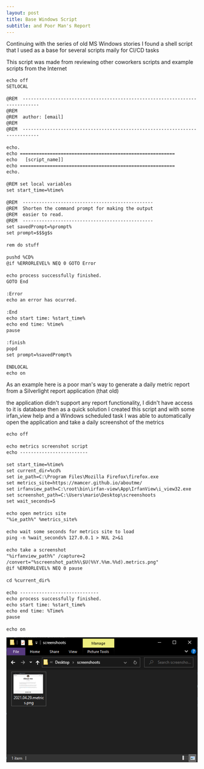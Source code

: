 ```yaml
---
layout: post
title: Base Windows Script
subtitle: and Poor Man's Report
---
```


Continuing with the series of old MS Windows stories I found a shell script that I used as a base for several scripts maily for CI/CD tasks

This script was made from reviewing other coworkers scripts and example scripts from the Internet

    echo off
    SETLOCAL
    
    @REM  ----------------------------------------------------------------------------
    @REM
    @REM  author: [email]
    @REM
    @REM  ----------------------------------------------------------------------------
    
    echo.
    echo =========================================================
    echo   [script_name]]
    echo =========================================================
    echo.
    
    @REM set local variables
    set start_time=%time%
    
    @REM  ------------------------------------------------
    @REM  Shorten the command prompt for making the output
    @REM  easier to read.
    @REM  ------------------------------------------------
    set savedPrompt=%prompt%
    set prompt=$$$g$s
    
    rem do stuff
    
    pushd %CD%
    @if %ERRORLEVEL% NEQ 0 GOTO Error
    
    echo process successfully finished.
    GOTO End
    
    :Error
    echo an error has ocurred. 
    
    :End
    echo start time: %start_time%
    echo end time: %time%
    pause
    
    :finish
    popd
    set prompt=%savedPrompt%
    
    ENDLOCAL
    echo on

As an example here is a poor man's way to generate a daily metric report from a Silverlight report application (that old)

the application didn't support any report functionality, I didn't have access to it is database then as a quick solution I created this script and with some irfan_view help and a Windows scheduled task I was able to automatically open the application and take a daily screenshot of the metrics

    echo off

    echo metrics screenshot script
    echo -------------------------

    set start_time=%time%
    set current_dir=%cd%
    set ie_path=C:\Program Files\Mozilla Firefox\firefox.exe
    set metrics_site=https://mamcer.github.io/aboutme/
    set irfanview_path=C:\root\bin\irfan-view\App\IrfanView\i_view32.exe
    set screenshot_path=C:\Users\mario\Desktop\screenshoots
    set wait_seconds=5

    echo open metrics site
    "%ie_path%" %metrics_site%

    echo wait some seconds for metrics site to load
    ping -n %wait_seconds% 127.0.0.1 > NUL 2>&1

    echo take a screenshot
    "%irfanview_path%" /capture=2 /convert="%screenshot_path%\$U(%%Y.%%m.%%d).metrics.png"
    @if %ERRORLEVEL% NEQ 0 pause

    cd %current_dir%

    echo ----------------------------- 
    echo process successfully finished.
    echo start time: %start_time%
    echo end time: %Time%
    pause

    echo on



![screenshot](../img/2021-04-29-base-script-poor-mans-report/01_screenshot.png)

